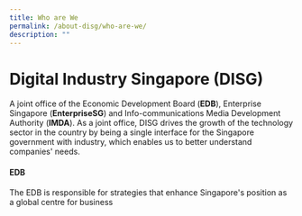```yaml
---
title: Who are We
permalink: /about-disg/who-are-we/
description: ""
---
```

#  Digital Industry Singapore (DISG) 
A joint office of the Economic Development Board (**EDB**), Enterprise Singapore (**EnterpriseSG**) and Info-communications Media Development Authority (**IMDA**). As a joint office, DISG drives the growth of the technology sector in the country by being a single interface for the Singapore government with industry, which enables us to better understand companies' needs.

#### EDB
The EDB is responsible for strategies that enhance Singapore's position as a global centre for business
